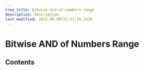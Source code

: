 ```yaml
---
tree_title: bitwise-and-of-numbers-range
description: description
last_modified: 2022-06-09T21:23:28.2328
---
```


# Bitwise AND of Numbers Range

## Contents
